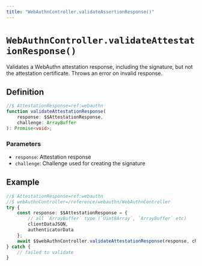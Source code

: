 ```yaml
---
title: "WebAuthnController.validateAssertionResponse()"
---
```


# `WebAuthnController.validateAttestationResponse()`

Validates a WebAuthn attestation response, including the signature, but not the attestation certificate. Throws an error on invalid response.

## Definition

```ts
//$ AttestationResponse=ref:webauthn
function validateAttestationResponse(
	response: $$AttestationResponse,
	challenge: ArrayBuffer
): Promise<void>;
```

### Parameters

- `response`: Attestation response
- `challenge`: Challenge used for creating the signature

## Example

```ts
//$ AttestationResponse=ref:webauthn
//$ webAuthnController=/reference/webauthn/WebAuthnController
try {
	const response: $$AttestationResponse = {
		// all `ArrayBuffer` type (`Uint8Array`, `ArrayBuffer` etc)
		clientDataJSON,
		authenticatorData
	};
	await $$webAuthnController.validateAttestationResponse(response, challenge);
} catch {
	// failed to validate
}
```
